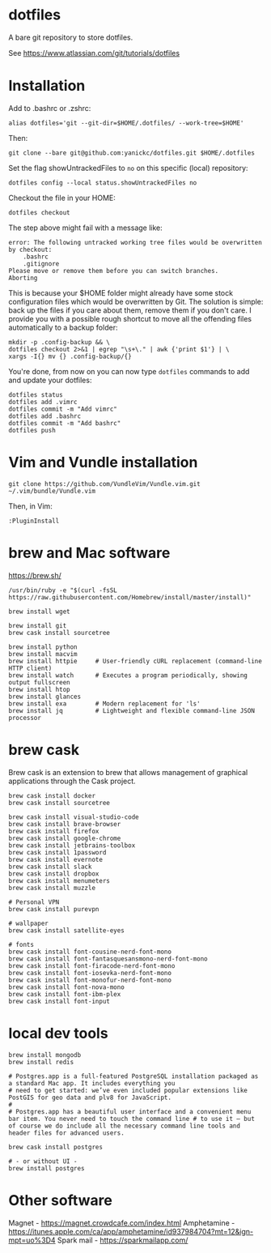 # dotfiles

A bare git repository to store dotfiles.

See https://www.atlassian.com/git/tutorials/dotfiles

# Installation

Add to .bashrc or .zshrc:
```
alias dotfiles='git --git-dir=$HOME/.dotfiles/ --work-tree=$HOME'
```

Then:
```
git clone --bare git@github.com:yanickc/dotfiles.git $HOME/.dotfiles
```

Set the flag showUntrackedFiles to `no` on this specific (local) repository:
```
dotfiles config --local status.showUntrackedFiles no
```

Checkout the file in your HOME:
```
dotfiles checkout
```



The step above might fail with a message like:
```
error: The following untracked working tree files would be overwritten by checkout:
    .bashrc
    .gitignore
Please move or remove them before you can switch branches.
Aborting
```

This is because your $HOME folder might already have some stock configuration files 
which would be overwritten by Git. The solution is simple: back up the files if you 
care about them, remove them if you don't care. I provide you with a possible rough 
shortcut to move all the offending files automatically to a backup folder:

```
mkdir -p .config-backup && \
dotfiles checkout 2>&1 | egrep "\s+\." | awk {'print $1'} | \
xargs -I{} mv {} .config-backup/{}
```


You're done, from now on you can now type `dotfiles` commands to add and update your dotfiles:
```
dotfiles status
dotfiles add .vimrc
dotfiles commit -m "Add vimrc"
dotfiles add .bashrc
dotfiles commit -m "Add bashrc"
dotfiles push
```

# Vim and Vundle installation
```
git clone https://github.com/VundleVim/Vundle.vim.git ~/.vim/bundle/Vundle.vim
```

Then, in Vim: 
```
:PluginInstall
```

# brew and Mac software
https://brew.sh/
```
/usr/bin/ruby -e "$(curl -fsSL https://raw.githubusercontent.com/Homebrew/install/master/install)"
```

```
brew install wget

brew install git
brew cask install sourcetree

brew install python
brew install macvim
brew install httpie     # User-friendly cURL replacement (command-line HTTP client)
brew install watch      # Executes a program periodically, showing output fullscreen
brew install htop 
brew install glances 
brew install exa        # Modern replacement for 'ls'
brew install jq         # Lightweight and flexible command-line JSON processor

```

# brew cask
Brew cask is an extension to brew that allows management of graphical applications through the Cask project. 

```
brew cask install docker
brew cask install sourcetree 

brew cask install visual-studio-code
brew cask install brave-browser
brew cask install firefox
brew cask install google-chrome
brew cask install jetbrains-toolbox
brew cask install 1password
brew cask install evernote
brew cask install slack
brew cask install dropbox
brew cask install menumeters
brew cask install muzzle

# Personal VPN
brew cask install purevpn

# wallpaper
brew cask install satellite-eyes

# fonts
brew cask install font-cousine-nerd-font-mono
brew cask install font-fantasquesansmono-nerd-font-mono
brew cask install font-firacode-nerd-font-mono
brew cask install font-iosevka-nerd-font-mono
brew cask install font-monofur-nerd-font-mono
brew cask install font-nova-mono
brew cask install font-ibm-plex
brew cask install font-input
```

# local dev tools
```
brew install mongodb
brew install redis

# Postgres.app is a full-featured PostgreSQL installation packaged as a standard Mac app. It includes everything you 
# need to get started: we’ve even included popular extensions like PostGIS for geo data and plv8 for JavaScript.
# 
# Postgres.app has a beautiful user interface and a convenient menu bar item. You never need to touch the command line # to use it – but of course we do include all the necessary command line tools and header files for advanced users.

brew cask install postgres

# - or without UI -
brew install postgres

```

# Other software
Magnet - https://magnet.crowdcafe.com/index.html
Amphetamine - https://itunes.apple.com/ca/app/amphetamine/id937984704?mt=12&ign-mpt=uo%3D4
Spark mail - https://sparkmailapp.com/


